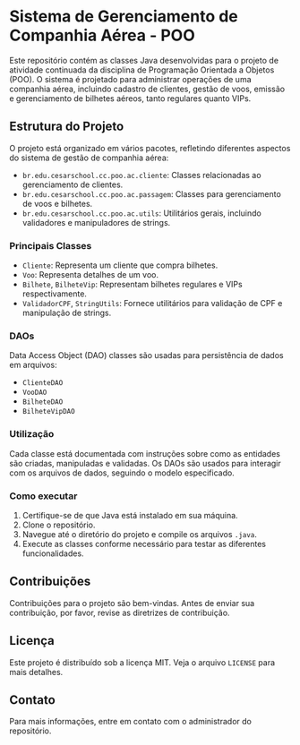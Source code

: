 # Sistema de Gerenciamento de Companhia Aérea - POO

Este repositório contém as classes Java desenvolvidas para o projeto de atividade continuada da disciplina de Programação Orientada a Objetos (POO). O sistema é projetado para administrar operações de uma companhia aérea, incluindo cadastro de clientes, gestão de voos, emissão e gerenciamento de bilhetes aéreos, tanto regulares quanto VIPs.

## Estrutura do Projeto

O projeto está organizado em vários pacotes, refletindo diferentes aspectos do sistema de gestão de companhia aérea:

- `br.edu.cesarschool.cc.poo.ac.cliente`: Classes relacionadas ao gerenciamento de clientes.
- `br.edu.cesarschool.cc.poo.ac.passagem`: Classes para gerenciamento de voos e bilhetes.
- `br.edu.cesarschool.cc.poo.ac.utils`: Utilitários gerais, incluindo validadores e manipuladores de strings.

### Principais Classes

- `Cliente`: Representa um cliente que compra bilhetes.
- `Voo`: Representa detalhes de um voo.
- `Bilhete`, `BilheteVip`: Representam bilhetes regulares e VIPs respectivamente.
- `ValidadorCPF`, `StringUtils`: Fornece utilitários para validação de CPF e manipulação de strings.

### DAOs

Data Access Object (DAO) classes são usadas para persistência de dados em arquivos:

- `ClienteDAO`
- `VooDAO`
- `BilheteDAO`
- `BilheteVipDAO`

### Utilização

Cada classe está documentada com instruções sobre como as entidades são criadas, manipuladas e validadas. Os DAOs são usados para interagir com os arquivos de dados, seguindo o modelo especificado.

### Como executar

1. Certifique-se de que Java está instalado em sua máquina.
2. Clone o repositório.
3. Navegue até o diretório do projeto e compile os arquivos `.java`.
4. Execute as classes conforme necessário para testar as diferentes funcionalidades.

## Contribuições

Contribuições para o projeto são bem-vindas. Antes de enviar sua contribuição, por favor, revise as diretrizes de contribuição.

## Licença

Este projeto é distribuído sob a licença MIT. Veja o arquivo `LICENSE` para mais detalhes.

## Contato

Para mais informações, entre em contato com o administrador do repositório.

